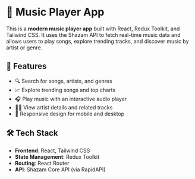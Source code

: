 # 🎵 Music Player App

This is a **modern music player app** built with React, Redux Toolkit, and Tailwind CSS. It uses the Shazam API to fetch real-time music data and allows users to play songs, explore trending tracks, and discover music by artist or genre.

## 🚀 Features

- 🔍 Search for songs, artists, and genres
- 📈 Explore trending songs and top charts
- 🎧 Play music with an interactive audio player
- 🧑‍🎤 View artist details and related tracks
- 📱 Responsive design for mobile and desktop

## 🛠️ Tech Stack

- **Frontend**: React, Tailwind CSS
- **State Management**: Redux Toolkit
- **Routing**: React Router
- **API**: Shazam Core API (via RapidAPI)


